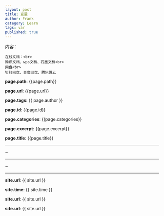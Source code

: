 ```yaml
---
layout: post
title: 变量
author: Frank
category: Learn
tags: var
published: true
---
```


内容：

    在线文档：<br>
    腾讯文档、wps文档、石墨文档<br>
	网盘<br>
	钉钉网盘、百度网盘、腾讯微云


	
**page.path**: {{page.path}}

**page.url**: {{page.url}}

**page.tags**: {{ page.author }}

**page.id**: {{page.id}}

**page.categories**: {{page.categories}}


**page.excerpt**: {{page.excerpt}}

**page.title**: {{page.title}}

* * *
~
* * *
~ 
* * *

__site.url__: {{ site.url }}

__site.time__: {{ site.time }}

__site.url__: {{ site.url }}

__site.url__: {{ site.url }}

